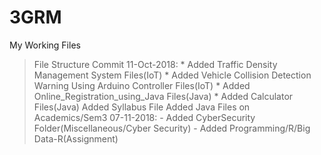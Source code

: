 # 3GRM
My Working Files
> File Structure Commit
> 11-Oct-2018:
	* Added Traffic Density Management System Files(IoT)
	* Added Vehicle Collision Detection Warning Using Arduino Controller Files(IoT)
	* Added Online_Registration_using_Java Files(Java)
	* Added Calculator Files(Java)
> Added Syllabus File
> Added Java Files on Academics/Sem3
> 07-11-2018:
	- Added CyberSecurity Folder(Miscellaneous/Cyber Security)
	- Added Programming/R/Big Data-R(Assignment)
